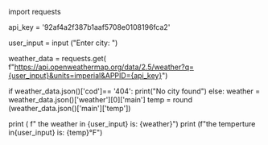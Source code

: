 import requests

api_key = '92af4a2f387b1aaf5708e0108196fca2'

user_input = input ("Enter city: ")

weather_data = requests.get( 
f"https://api.openweathermap.org/data/2.5/weather?q={user_input}&units=imperial&APPID={api_key}")

if  weather_data.json()['cod']== '404':
    print("No city found")
else:
    weather = weather_data.json()['weather'][0]['main']
temp = round (weather_data.json()['main']['temp'])

print ( f" the weather in {user_input} is: {weather}")
print (f"the temperture in{user_input} is: {temp}°F")
